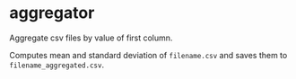 # aggregator

Aggregate csv files by value of first column.

Computes mean and standard deviation of `filename.csv` and saves them to `filename_aggregated.csv`.
